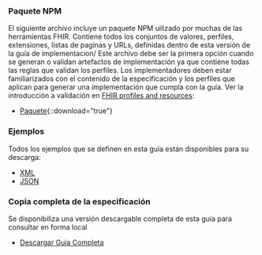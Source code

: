 ### Paquete NPM

El siguiente archivo incluye un paquete NPM uilizado por muchas de las herramientas
FHIR. Contiene todos los conjuntos de valores, perfiles, extensiones, listas de paginas y URLs, definidas dentro de esta versión de la guía de implementacion/
Este archivo debe ser la primera opción cuando se generan o validan artefactos de implementación ya que contiene todas las reglas que validan los perfiles.
Los implementadores deben estar familiarizados con el contenido de la especificación y los perfiles que aplican para generar una implementación que cumpla con la guía. Ver la introducción a validación en [FHIR profiles and resources]({{site.data.fhir.path}}validation.html):

- [Paquete](package.tgz){::download="true"}

### Ejemplos

Todos los ejemplos que se definen en esta guía están disponibles para su descarga:

- [XML](examples.xml.zip)
- [JSON](examples.json.zip)

### Copia completa de la especificación

Se disponibiliza una versión descargable completa de esta guía para consultar en forma local

- [Descargar Guía Completa](full-ig.zip)
